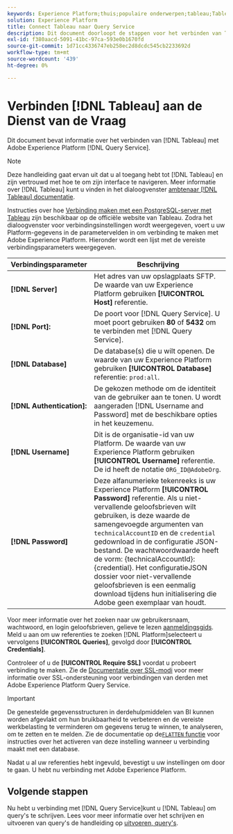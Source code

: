 ```yaml
---
keywords: Experience Platform;thuis;populaire onderwerpen;tableau;Tableau;queryservice;Query-service;Verbinden met queryservice;
solution: Experience Platform
title: Connect Tableau naar Query Service
description: Dit document doorloopt de stappen voor het verbinden van Tableau met de Dienst van de Vraag van Adobe Experience Platform.
exl-id: f380aacd-5091-41bc-97ca-593e0b1670fd
source-git-commit: 1d71cc4336747eb258ec2d8dcdc545cb2233692d
workflow-type: tm+mt
source-wordcount: '439'
ht-degree: 0%

---
```


# Verbinden [!DNL Tableau] aan de Dienst van de Vraag

Dit document bevat informatie over het verbinden van [!DNL Tableau] met Adobe Experience Platform [!DNL Query Service].

>[!NOTE]
>
> Deze handleiding gaat ervan uit dat u al toegang hebt tot [!DNL Tableau] en zijn vertrouwd met hoe te om zijn interface te navigeren. Meer informatie over [!DNL Tableau] kunt u vinden in het dialoogvenster [ambtenaar [!DNL Tableau] documentatie](https://help.tableau.com/current/pro/desktop/en-us/default.htm).

Instructies over hoe [Verbinding maken met een PostgreSQL-server met Tableau](https://help.tableau.com/current/pro/desktop/en-us/examples_postgresql.htm) zijn beschikbaar op de officiële website van Tableau. Zodra het dialoogvenster voor verbindingsinstellingen wordt weergegeven, voert u uw Platform-gegevens in de parametervelden in om verbinding te maken met Adobe Experience Platform. Hieronder wordt een lijst met de vereiste verbindingsparameters weergegeven.

| Verbindingsparameter | Beschrijving |
|---|---|
| **[!DNL Server]** | Het adres van uw opslagplaats SFTP. De waarde van uw Experience Platform gebruiken **[!UICONTROL Host]** referentie. |
| **[!DNL Port]:** | De poort voor [!DNL Query Service]. U moet poort gebruiken **80** of **5432** om te verbinden met [!DNL Query Service]. |
| **[!DNL Database]** | De database(s) die u wilt openen. De waarde van uw Experience Platform gebruiken **[!UICONTROL Database]** referentie: `prod:all`. |
| **[!DNL Authentication]:** | De gekozen methode om de identiteit van de gebruiker aan te tonen. U wordt aangeraden [!DNL Username and Password] met de beschikbare opties in het keuzemenu. |
| **[!DNL Username]** | Dit is de organisatie-id van uw Platform. De waarde van uw Experience Platform gebruiken **[!UICONTROL Username]** referentie. De id heeft de notatie `ORG_ID@AdobeOrg`. |
| **[!DNL Password]** | Deze alfanumerieke tekenreeks is uw Experience Platform **[!UICONTROL Password]** referentie. Als u niet-vervallende geloofsbrieven wilt gebruiken, is deze waarde de samengevoegde argumenten van `technicalAccountID` en de `credential` gedownload in de configuratie JSON-bestand. De wachtwoordwaarde heeft de vorm: {technicalAccountId}:{credential}. Het configuratieJSON dossier voor niet-vervallende geloofsbrieven is een eenmalig download tijdens hun initialisering die Adobe geen exemplaar van houdt. |

Voor meer informatie over het zoeken naar uw gebruikersnaam, wachtwoord, en login geloofsbrieven, gelieve te lezen [aanmeldingsgids](../ui/credentials.md). Meld u aan om uw referenties te zoeken [!DNL Platform]selecteert u vervolgens **[!UICONTROL Queries]**, gevolgd door **[!UICONTROL Credentials]**.

Controleer of u de **[!UICONTROL Require SSL]** voordat u probeert verbinding te maken. Zie de [Documentatie over SSL-modi](./ssl-modes.md) voor meer informatie over SSL-ondersteuning voor verbindingen van derden met Adobe Experience Platform Query Service.

>[!IMPORTANT]
>
>De genestelde gegevensstructuren in derdehulpmiddelen van BI kunnen worden afgevlakt om hun bruikbaarheid te verbeteren en de vereiste werkbelasting te verminderen om gegevens terug te winnen, te analyseren, om te zetten en te melden. Zie de documentatie op de[`FLATTEN` functie](../best-practices/flatten-nested-data.md) voor instructies over het activeren van deze instelling wanneer u verbinding maakt met een database.

Nadat u al uw referenties hebt ingevuld, bevestigt u uw instellingen om door te gaan. U hebt nu verbinding met Adobe Experience Platform.

## Volgende stappen

Nu hebt u verbinding met [!DNL Query Service]kunt u [!DNL Tableau] om query&#39;s te schrijven. Lees voor meer informatie over het schrijven en uitvoeren van query&#39;s de handleiding op [uitvoeren, query&#39;s](../best-practices/writing-queries.md).
